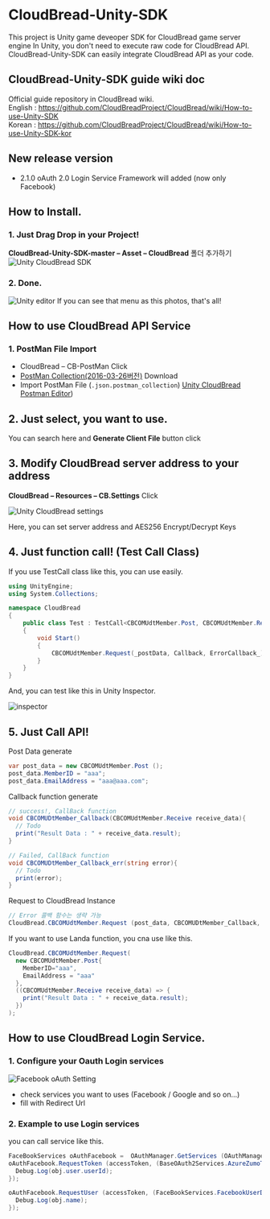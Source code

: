 # CloudBread-Unity-SDK
This project is Unity game deveoper SDK for CloudBread game server engine
In Unity, you don't need to execute raw code for CloudBread API. CloudBread-Unity-SDK can easily integrate CloudBread API as your code.

## CloudBread-Unity-SDK guide wiki doc  
Official guide repository in CloudBread wiki.  
English : https://github.com/CloudBreadProject/CloudBread/wiki/How-to-use-Unity-SDK  
Korean : https://github.com/CloudBreadProject/CloudBread/wiki/How-to-use-Unity-SDK-kor  

## New release version
* 2.1.0
oAuth 2.0 Login Service Framework will added (now only Facebook)

## How to Install.
### 1\. Just Drag Drop in your Project!

**CloudBread-Unity-SDK-master – Asset – CloudBread** 폴더 추가하기 ![Unity CloudBread SDK](https://raw.githubusercontent.com/wiki/CloudBreadProject/CloudBread/Resources/UnitySDK/image001.png)

### 2\. Done.
![Unity editor](https://raw.githubusercontent.com/wiki/CloudBreadProject/CloudBread/Resources/UnitySDK/image002.png)
If you can see that menu as this photos, that's all!

## How to use CloudBread API Service
### 1\. PostMan File Import

- CloudBread – CB-PostMan Click
- [PostMan Collection(2016-03-26버전)](https://raw.githubusercontent.com/wiki/CloudBreadProject/CloudBread/20160326-CloudBread.json.postman_collection) Download
- Import PostMan File (`.json.postman_collection`)
[Unity CloudBread Postman Editor](https://raw.githubusercontent.com/wiki/CloudBreadProject/CloudBread/Resources/UnitySDK/image003.png))

## 2\. Just select, you want to use.

You can search here and **Generate Client File** button click

## 3\. Modify CloudBread server address to your address

**CloudBread – Resources – CB.Settings** Click

![Unity CloudBread settings](https://raw.githubusercontent.com/wiki/CloudBreadProject/CloudBread/Resources/UnitySDK/image004.png)

Here, you can set server address and AES256 Encrypt/Decrypt Keys

## 4\. Just function call! (Test Call Class)

If you use TestCall class like this, you can use easily.

```c#
using UnityEngine;
using System.Collections;

namespace CloudBread
{
    public class Test : TestCall<CBCOMUdtMember.Post, CBCOMUdtMember.Receive>
    {
        void Start()
        {
            CBCOMUdtMember.Request(_postData, Callback, ErrorCallback_);
        }
    }
}
```

And, you can test like this in Unity Inspector.

![inspector](https://raw.githubusercontent.com/wiki/CloudBreadProject/CloudBread/Resources/UnitySDK/Image_Inspector.jpeg)

## 5\. Just Call API!

Post Data generate
```C#
var post_data = new CBCOMUdtMember.Post ();
post_data.MemberID = "aaa";
post_data.EmailAddress = "aaa@aaa.com";
```

Callback function generate
```C#
// success!, CallBack function
void CBCOMUDtMember_Callback(CBCOMUdtMember.Receive receive_data){
  // Todo
  print("Result Data : " + receive_data.result);
}

// Failed, CallBack function
void CBCOMUDtMember_Callback_err(string error){
  // Todo
  print(error);
}
```

Request to CloudBread Instance
```C#
// Error 콜백 함수는 생략 가능
CloudBread.CBCOMUdtMember.Request (post_data, CBCOMUDtMember_Callback, CBCOMUDtMember_Callback_err);
```

If you want to use Landa function, you cna use like this.
```C#
CloudBread.CBCOMUdtMember.Request(
  new CBCOMUdtMember.Post{
    MemberID="aaa",
    EmailAddress = "aaa"
  },
  ((CBCOMUdtMember.Receive receive_data) => {
    print("Result Data : " + receive_data.result);
  })
);
```


## How to use CloudBread Login Service.
### 1\. Configure your Oauth Login services
![Facebook oAuth Setting](https://raw.githubusercontent.com/wiki/CloudBreadProject/CloudBread/Resources/UnitySDK/image005.png)
- check services you want to uses (Facebook / Google and so on...)
- fill with Redirect Url

### 2\. Example to use Login services
you can call service like this.
```C#
FaceBookServices oAuthFacebook =  OAuthManager.GetServices (OAuthManager.OAuthServices.facebook) as FaceBookServices;
oAuthFacebook.RequestToken (accessToken, (BaseOAuth2Services.AzureZumoToken.Receive obj) => {
  Debug.Log(obj.user.userId);
});

oAuthFacebook.RequestUser (accessToken, (FaceBookServices.FacebookUserData obj) => {
  Debug.Log(obj.name);
});
```

